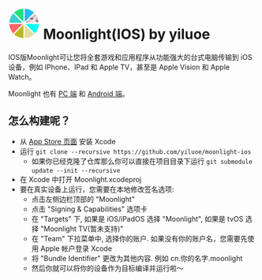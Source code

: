 # [![AppVeyor Build Status](https://github.com/yiluoe/moonlight-ios/blob/yiluoe/Limelight/Images.xcassets/AppIcon.appiconset/Other/64x64.png?raw=true)](https://ci.appveyor.com/project/cgutman/moonlight-ios/branch/master) Moonlight(IOS) by yiluoe

IOS版Moonlight可让您将全套游戏和应用程序从功能强大的台式电脑传输到 iOS 设备，例如 IPhone、IPad 和 Apple TV，甚至是 Apple Vision 和 Apple Watch。

Moonlight 也有 [PC 端](https://github.com/moonlight-stream/moonlight-qt) 和 [Android 端](https://github.com/moonlight-stream/moonlight-android)。

## 怎么构建呢？

* 从 [App Store 页面](https://apps.apple.com/us/app/xcode/id497799835) 安装 Xcode
* 运行 `git clone --recursive https://github.com/yiluoe/moonlight-ios`
  *  如果你已经克隆了仓库那么你可以直接在项目目录下运行 `git submodule update --init --recursive`
* 在 Xcode 中打开 Moonlight.xcodeproj
* 要在真实设备上运行，您需要在本地修改签名选项:
  * 点击左侧边栏顶部的 "Moonlight"
  * 点击 "Signing & Capabilities" 选项卡
  * 在 "Targets" 下,  如果是 iOS/iPadOS 选择 "Moonlight", 如果是 tvOS 选择 "Moonlight TV(暂未支持)"
  * 在 "Team" 下拉菜单中, 选择你的账户. 如果没有你的账户名，您需要先使用 Apple 帐户登录 Xcode
  * 将 "Bundle Identifier" 更改为其他内容. 例如 cn.你的名字.moonlight
  * 然后你就可以将你的设备作为目标编译并运行啦～


